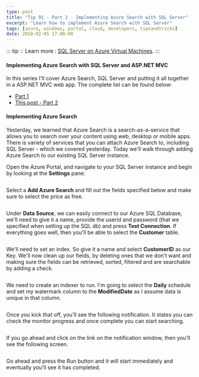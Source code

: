 ```yaml
---
type: post
title: "Tip 91 - Part 2 - Implementing Azure Search with SQL Server"
excerpt: "Learn how to implement Azure Search with SQL Server"
tags: [azure, windows, portal, cloud, developers, tipsandtricks]
date: 2018-02-05 17:00:00
---
```


::: tip
:bulb: Learn more : [SQL Server on Azure Virtual Machines](https://docs.microsoft.com/azure/virtual-machines/windows/sql/virtual-machines-windows-sql-server-iaas-overview?WT.mc_id=docs-azuredevtips-micrum).
:::

#### Implementing Azure Search with SQL Server and ASP.NET MVC

In this series I'll cover Azure Search, SQL Server and putting it all together in a ASP.NET MVC web app. The complete list can be found below:

* [Part 1](https://microsoft.github.io/AzureTipsAndTricks/blog/tip90.html?WT.mc_id=github-azuredevtips-micrum)
* [This post - Part 2](https://microsoft.github.io/AzureTipsAndTricks/blog/tip91.html?WT.mc_id=github-azuredevtips-micrum)


#### Implementing Azure Search

Yesterday, we learned that Azure Search is a search-as-a-service that allows you to search over your content using web, desktop or mobile apps. There is variety of services that you can attach Azure Search to, including SQL Server - which we covered yesterday. Today we'll walk through adding Azure Search to our existing SQL Server instance. 

Open the Azure Portal, and navigate to your SQL Server instance and begin by looking at the  **Settings** pane:

<img :src="$withBase('/files/azuresearchsql1.png')">

Select a **Add Azure Search** and fill out the fields specified below and make sure to select the price as free. 

<img :src="$withBase('/files/azuresearchsql2.png')">

Under **Data Source**, we can easily connect to our Azure SQL Database, we'll need to give it a name, provide the userid and password (that we specified when setting up the SQL db) and press **Test Connection**. If everything goes well, then you'll be able to select the **Customer** table.

<img :src="$withBase('/files/azuresearchsql3.png')">

We'll need to set an index. So give it a name and select **CustomerID** as our Key. We'll now clean up our fields, by deleting ones that we don't want and making sure the fields can be retrieved, sorted, filtered and are searchable by adding a check. 

<img :src="$withBase('/files/azuresearchsql4.png')">

We need to create an indexer to run. I'm going to select the **Daily** schedule and set my watermark column to the **ModifiedDate** as I assume data is unique in that column. 

<img :src="$withBase('/files/azuresearchsql5.png')">

Once you kick that off, you'll see the following notification. It states you can check the monitor progress and once complete you can start searching. 

<img :src="$withBase('/files/azuresearchsql6.png')">

If you go ahead and click on the link on the notification window, then you'll see the following screen.

<img :src="$withBase('/files/azuresearchsql7.png')">

Go ahead and press the Run button and it will start immediately and eventually you'll see it has completed. 

<img :src="$withBase('/files/azuresearchsql8.png')">
